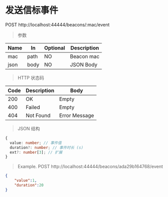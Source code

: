 # 发送信标事件

POST http://localhost:44444/beacons/:mac/event

> 参数

| Name | In | Optional | Description |
|---|---|---|---|
| mac | path | NO | Beacon mac |
| json | body | NO | JSON Body |

> HTTP 状态码

| Code | Description | Body |
|---|---|---|
| 200 | OK | Empty |
| 400 | Failed | Empty|
| 404 | Not Found | Error Message|

> JSON 结构
```ts
{
  value: number; // 事件值
  duration?: number; // 事件时长 (s)
  ext?: number[3]; // 扩展
}
```

> Example. POST http://localhost:44444/beacons/ada29b164768/event
```json
{
	"value":1,
	"duration":20
}
```